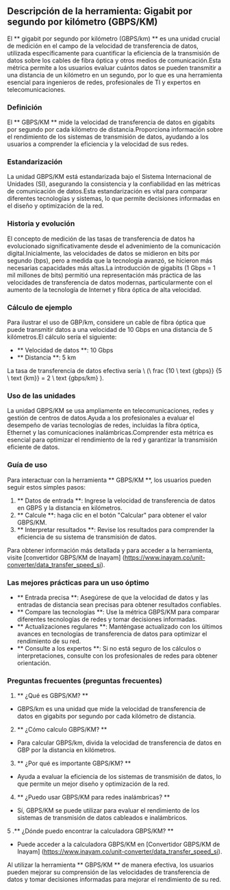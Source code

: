 ## Descripción de la herramienta: Gigabit por segundo por kilómetro (GBPS/KM)

El ** gigabit por segundo por kilómetro (GBPS/km) ** es una unidad crucial de medición en el campo de la velocidad de transferencia de datos, utilizada específicamente para cuantificar la eficiencia de la transmisión de datos sobre los cables de fibra óptica y otros medios de comunicación.Esta métrica permite a los usuarios evaluar cuántos datos se pueden transmitir a una distancia de un kilómetro en un segundo, por lo que es una herramienta esencial para ingenieros de redes, profesionales de TI y expertos en telecomunicaciones.

### Definición

El ** GBPS/KM ** mide la velocidad de transferencia de datos en gigabits por segundo por cada kilómetro de distancia.Proporciona información sobre el rendimiento de los sistemas de transmisión de datos, ayudando a los usuarios a comprender la eficiencia y la velocidad de sus redes.

### Estandarización

La unidad GBPS/KM está estandarizada bajo el Sistema Internacional de Unidades (SI), asegurando la consistencia y la confiabilidad en las métricas de comunicación de datos.Esta estandarización es vital para comparar diferentes tecnologías y sistemas, lo que permite decisiones informadas en el diseño y optimización de la red.

### Historia y evolución

El concepto de medición de las tasas de transferencia de datos ha evolucionado significativamente desde el advenimiento de la comunicación digital.Inicialmente, las velocidades de datos se midieron en bits por segundo (bps), pero a medida que la tecnología avanzó, se hicieron más necesarias capacidades más altas.La introducción de gigabits (1 Gbps = 1 mil millones de bits) permitió una representación más práctica de las velocidades de transferencia de datos modernas, particularmente con el aumento de la tecnología de Internet y fibra óptica de alta velocidad.

### Cálculo de ejemplo

Para ilustrar el uso de GBP/km, considere un cable de fibra óptica que puede transmitir datos a una velocidad de 10 Gbps en una distancia de 5 kilómetros.El cálculo sería el siguiente:

- ** Velocidad de datos **: 10 Gbps
- ** Distancia **: 5 km

La tasa de transferencia de datos efectiva sería \ (\ frac {10 \ text {gbps}} {5 \ text {km}} = 2 \ text {gbps/km} \).

### Uso de las unidades

La unidad GBPS/KM se usa ampliamente en telecomunicaciones, redes y gestión de centros de datos.Ayuda a los profesionales a evaluar el desempeño de varias tecnologías de redes, incluidas la fibra óptica, Ethernet y las comunicaciones inalámbricas.Comprender esta métrica es esencial para optimizar el rendimiento de la red y garantizar la transmisión eficiente de datos.

### Guía de uso

Para interactuar con la herramienta ** GBPS/KM **, los usuarios pueden seguir estos simples pasos:

1. ** Datos de entrada **: Ingrese la velocidad de transferencia de datos en GBPS y la distancia en kilómetros.
2. ** Calcule **: haga clic en el botón "Calcular" para obtener el valor GBPS/KM.
3. ** Interpretar resultados **: Revise los resultados para comprender la eficiencia de su sistema de transmisión de datos.

Para obtener información más detallada y para acceder a la herramienta, visite [convertidor GBPS/KM de Inayam] (https://www.inayam.co/unit-converter/data_transfer_speed_si).

### Las mejores prácticas para un uso óptimo

- ** Entrada precisa **: Asegúrese de que la velocidad de datos y las entradas de distancia sean precisas para obtener resultados confiables.
- ** Compare las tecnologías **: Use la métrica GBPS/KM para comparar diferentes tecnologías de redes y tomar decisiones informadas.
- ** Actualizaciones regulares **: Manténgase actualizado con los últimos avances en tecnologías de transferencia de datos para optimizar el rendimiento de su red.
- ** Consulte a los expertos **: Si no está seguro de los cálculos o interpretaciones, consulte con los profesionales de redes para obtener orientación.

### Preguntas frecuentes (preguntas frecuentes)

1. ** ¿Qué es GBPS/KM? **
- GBPS/km es una unidad que mide la velocidad de transferencia de datos en gigabits por segundo por cada kilómetro de distancia.

2. ** ¿Cómo calculo GBPS/KM? **
- Para calcular GBPS/km, divida la velocidad de transferencia de datos en GBP por la distancia en kilómetros.

3. ** ¿Por qué es importante GBPS/KM? **
- Ayuda a evaluar la eficiencia de los sistemas de transmisión de datos, lo que permite un mejor diseño y optimización de la red.

4. ** ¿Puedo usar GBPS/KM para redes inalámbricas? **
- Sí, GBPS/KM se puede utilizar para evaluar el rendimiento de los sistemas de transmisión de datos cableados e inalámbricos.

5 .** ¿Dónde puedo encontrar la calculadora GBPS/KM? **
- Puede acceder a la calculadora GBPS/KM en [Convertidor GBPS/KM de Inayam] (https://www.inayam.co/unit-converter/data_transfer_speed_si).

Al utilizar la herramienta ** GBPS/KM ** de manera efectiva, los usuarios pueden mejorar su comprensión de las velocidades de transferencia de datos y tomar decisiones informadas para mejorar el rendimiento de su red.